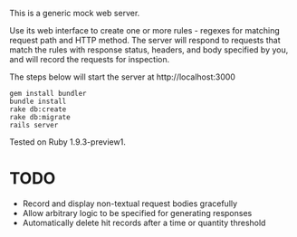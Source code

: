This is a generic mock web server.

Use its web interface to create one or more rules - regexes for matching request path and HTTP method. The server will respond to requests that match the rules with response status, headers, and body specified by you, and will record the requests for inspection.

The steps below will start the server at http://localhost:3000

    gem install bundler
    bundle install
    rake db:create
    rake db:migrate
    rails server

Tested on Ruby 1.9.3-preview1.

# TODO

* Record and display non-textual request bodies gracefully
* Allow arbitrary logic to be specified for generating responses
* Automatically delete hit records after a time or quantity threshold